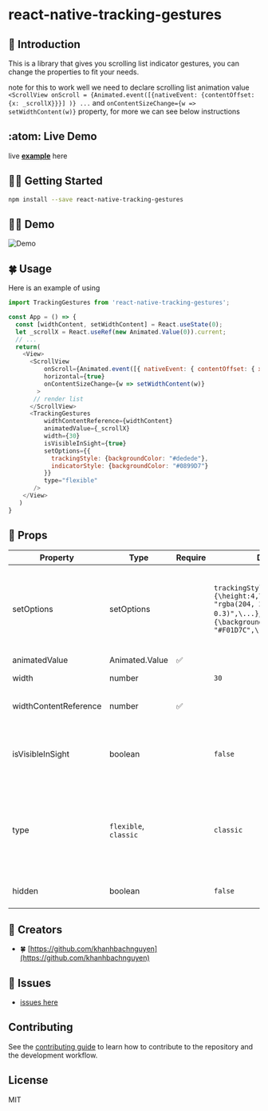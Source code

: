 # react-native-tracking-gestures

## :green_heart: Introduction 
This is a library that gives you scrolling list indicator gestures, you can change the properties to fit your needs.

note for this to work well we need to declare scrolling list animation value `<ScrollView onScroll = {Animated.event([{nativeEvent: {contentOffset: {x: _scrollX}}}] )} ...` and `onContentSizeChange={w => setWidthContent(w)}` property, for more we can see below instructions
## :atom: Live Demo
live [**example**](https://codesandbox.io/s/epic-tdd-et5gy8?file=/src/App.js) here
## :ok_man: Getting Started 

```sh
npm install --save react-native-tracking-gestures
```
## :sassy_woman: Demo 
![Demo ](https://github.com/khanhbachnguyen/react-native-tracking-gestures/blob/main/example/src/demo/react-native-tracking-gestures.gif)

## :four_leaf_clover: Usage 
Here is an example of using

```js
import TrackingGestures from 'react-native-tracking-gestures';

const App = () => {
  const [widthContent, setWidthContent] = React.useState(0);
  let _scrollX = React.useRef(new Animated.Value(0)).current;
  // ...
  return(
    <View>
      <ScrollView
          onScroll={Animated.event([{ nativeEvent: { contentOffset: { x: _scrollX } } }], { useNativeDriver: false })}
          horizontal={true}
          onContentSizeChange={w => setWidthContent(w)}
        > 
       // render list
      </ScrollView>
      <TrackingGestures
          widthContentReference={widthContent}
          animatedValue={_scrollX}
          width={30}
          isVisibleInSight={true}
          setOptions={{
            trackingStyle: {backgroundColor: "#dedede"},
            indicatorStyle: {backgroundColor: "#0899D7"}
          }}
          type="flexible"
       />
    </View>
   )
}

```
## :star2: Props
| **Property** | **Type** | **Require** | **Default** | **Description** |
|-------------|------|-------|--------|--------------|
| setOptions | setOptions |  | `trackingStyle: {\height:4,\backgroundColor: "rgba(204, 204, 204, 0.3)",\...}`,\\`indicatorStyle:{\backgroundColor: "#F01D7C",\...}` | if you want to change indicator height, that in like this `trackingStyle: {height:5}`, the same goes for `borderRadius` |
| animatedValue | Animated.Value | :white_check_mark: |  |  |
| width | number |  | `30` | width of indicator |
| widthContentReference | number | :white_check_mark: |  |  width directive reference content |
| isVisibleInSight | boolean |  | `false` | visible or hidden directive when content is less than device width |
| type | `flexible`, `classic` |  |  `classic` | `classic` indicator bar always half overflow, `flexible` indicator will change according to content |
| hidden | boolean |  | `false` |  visibility or hidden indicator  |

## :memo: Creators 
* :four_leaf_clover:  [https://github.com/khanhbachnguyen](https://github.com/khanhbachnguyen)

## :dart: Issues
* [issues here](https://github.com/khanhbachnguyen/react-native-tracking-gestures/issues)
## Contributing

See the [contributing guide](CONTRIBUTING.md) to learn how to contribute to the repository and the development workflow.

## License

MIT
